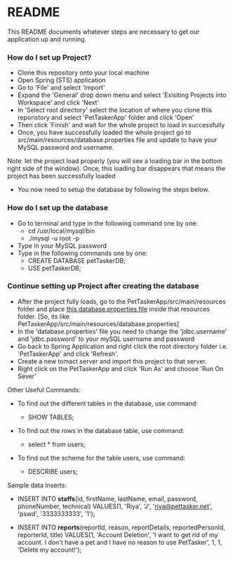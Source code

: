 # README #

This README documents whatever steps are necessary to get our application up and running.

### How do I set up Project? ###

* Clone this repository onto your local machine
* Open Spring (STS) application
* Go to 'File' and select 'Import'
* Expand the 'General' drop down menu and select 'Exisiting Projects into Workspace' and click 'Next'
* In 'Select root directory' select the location of where you clone this reporistory and select 'PetTaskerApp' folder and click 'Open'
* Then click 'Finish' and wait for the whole project to load in successfully
* Once, you have successfully loaded the whole project go to src/main/resources/database.properties file and update to have your MySQL password and username.

Note: let the project load properly (you will see a loading bar in the bottom right side of the window). Once, this loading bar disappears that means the project has been successfully loaded

* You now need to setup the database by following the steps below.

### How do I set up the database ###

* Go to terminal and type in the following command one by one:
	* cd /usr/local/mysql/bin
	* ./mysql -u root -p
* Type in your MySQL password
* Type in the following commands one by one:
	* CREATE DATABASE petTaskerDB;
	* USE petTaskerDB;

### Continue setting up Project after creating the database ###

* After the project fully loads, go to the PetTaskerApp/src/main/resources folder and place [this database.properties file](https://bitbucket.org/jpat9046/elec5619/downloads/database.properties) inside that resources folder. [So, its like PetTaskerApp/src/main/resources/database.properties]
* In the 'database.properties' file you need to change the 'jdbc.username' and 'jdbc.password' to your mySQL username and password
* Go back to Spring Application and right click the root directory folder i.e. 'PetTaskerApp' and click 'Refresh'.
* Create a new tomact server and import this project to that server.
* Right click on the PetTaskerApp and click 'Run As' and choose 'Run On Sever'

Other Useful Commands:

* To find out the different tables in the database, use command:
	* SHOW TABLES;
	
* To find out the rows in the database table, use command:
	* select * from users;
	
* To find out the scheme for the table users, use command:
	* DESCRIBE users;

Sample data Inserts:

* INSERT INTO **staffs**(id, firstName, lastName, email, password, phoneNumber, technical) VALUES(1, 'Riya', 'J', 'riya@pettasker.net', 'pswd', '3333333333', '1');

* INSERT INTO **reports**(reportId, reason, reportDetails, reportedPersonId, reporterId, title) VALUES(1, 'Account Deletion', 'I want to get rid of my account. I don't have a pet and I have no reason to use PetTasker', 1, 1, 'Delete my account!');